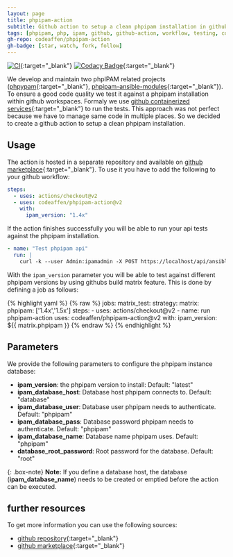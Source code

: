 ```yaml
---
layout: page
title: phpipam-action
subtitle: Github action to setup a clean phpipam installation in github workflows
tags: [phpipam, php, ipam, github, github-action, workflow, testing, continuous-integration]
gh-repo: codeaffen/phpipam-action
gh-badge: [star, watch, fork, follow]
---
```


[![CI](https://github.com/codeaffen/phpipam-action/actions/workflows/main.yml/badge.svg)](https://github.com/codeaffen/phpipam-action/actions/workflows/main.yml){:target="_blank"}
[![Codacy Badge](https://app.codacy.com/project/badge/Grade/944893481cbb43dea9335f9605c30c7e)](https://www.codacy.com/gh/codeaffen/phpipam-action/dashboard?utm_source=github.com&amp;utm_medium=referral&amp;utm_content=codeaffen/phpipam-action&amp;utm_campaign=Badge_Grade){:target="_blank"}

We develop and maintain two phpIPAM related projects ([phpypam](https://github.com/codeaffen/phpypam){:target="_blank"}, [phpipam-ansible-modules](https://github.com/codeaffen/phpipam-ansible-modules){:target="_blank"}). To ensure a good code quality we test it against a phpipam installation within github workspaces.
Formaly we use [github containerized services](https://docs.github.com/en/actions/using-containerized-services){:target="_blank"} to run the tests. This approach was not perfect because we have to manage same code in multiple places. So we decided to create a github action to setup a clean phpipam installation.

## Usage

The action is hosted in a separate repository and available on [github marketplace](https://github.com/marketplace/actions/phpipam-action){:target="_blank"}. To use it you have to add the following to your github workflow:

~~~yaml
steps:
  - uses: actions/checkout@v2
  - uses: codeaffen/phpipam-action@v2
    with:
      ipam_version: "1.4x"
~~~

If the action finishes successfully you will be able to run your api tests against the phpipam installation.

~~~yaml
- name: "Test phpipam api"
  run: |
    curl -k --user Admin:ipamadmin -X POST https://localhost/api/ansible/user/
~~~

With the `ipam_version` parameter you will be able to test against different phpipam versions by using githubs build matrix feature. This is done by defining a job as follows:

{% highlight yaml %}
{% raw %}
 jobs:
   matrix_test:
     strategy:
       matrix:
         phpipam: ['1.4x','1.5x']
     steps:
       - uses: actions/checkout@v2
       - name: run phpipam-action
         uses: codeaffen/phpipam-action@v2
         with:
           ipam_version: ${{ matrix.phpipam }}
{% endraw %}
{% endhighlight %}

## Parameters

We provide the following parameters to configure the phpipam instance database:

* **ipam_version**: the phpipam version to install: Default: "latest"
* **ipam_database_host**: Database host phpipam connects to. Default: "database"
* **ipam_database_user**: Database user phpipam needs to authenticate. Default: "phpipam"
* **ipam_database_pass**: Database password phpipam needs to authenticate. Default: "phpipam"
* **ipam_database_name**: Database name phpipam uses. Default: "phpipam"
* **database_root_password**: Root password for the database. Default: "root"

{: .box-note}
**Note:** If you define a database host, the database (**ipam_database_name**) needs to be created or emptied  before the action can be executed.

## further resources

To get more information you can use the following sources:

* [github repository](https://github.com/codeaffen/phpipam-action){:target="_blank"}
* [github marketplace](https://github.com/marketplace/actions/phpipam-action){:target="_blank"}
